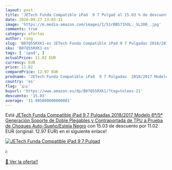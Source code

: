 ```yaml
---
layout: post
title: 'JETech Funda Compatible iPad  9 7 Pulgad al 15.03 % de descuento'
date: 2020-09-27 23:03:11
image: 'https://m.media-amazon.com/images/I/51rBBS71hOL._SL200_.jpg'
comments: true
category: ofertas
author: ring
slug: 'B07Q55RXK1-es JETech Funda Compatible iPad 9 7 Pulgadas 2018/2017 Modelo...'
sku: 'B07Q55RXK1-es'
tags: [ 'ipad', ]
actualPrice: 11.02 EUR
currency: EUR
price: 11.02
comparePrice: 12.97 EUR
prodname: 'JETech Funda Compatible iPad  9 7 Pulgadas  2018/2017 Modelo  6ª/5ª Generación   Soporte de Doble Plegables y Contraportada de TPU a Prueba de Choques  Auto-Sueño/Estela  Negro'
country: 'es'
flag: '🇪🇸'
buyurl: 'https://www.amazon.es/dp/B07Q55RXK1/?tag=tolees-21'
descuento: '15.03'
average: '11.995000000000001'
---
```


Está [JETech Funda Compatible iPad  9 7 Pulgadas  2018/2017 Modelo  6ª/5ª Generación   Soporte de Doble Plegables y Contraportada de TPU a Prueba de Choques  Auto-Sueño/Estela  Negro](https://www.amazon.es/dp/B07Q55RXK1/?tag=tolees-21) con 15.03 de descuento por 11.02 EUR (original: 12.97 EUR) en el siguiente enlace!

[![JETech Funda Compatible iPad  9 7 Pulgad](https://m.media-amazon.com/images/I/51rBBS71hOL._SL200_.jpg)](https://www.amazon.es/dp/B07Q55RXK1/?tag=tolees-21)

ℹ️:


[🛒 Ver la oferta!!](https://www.amazon.es/dp/B07Q55RXK1/?tag=tolees-21)
